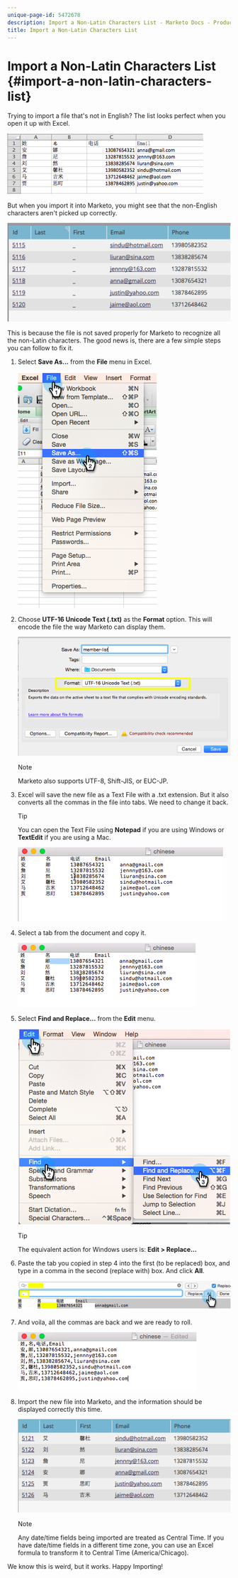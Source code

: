 ```yaml
---
unique-page-id: 5472678
description: Import a Non-Latin Characters List - Marketo Docs - Product Documentation
title: Import a Non-Latin Characters List
---
```


# Import a Non-Latin Characters List {#import-a-non-latin-characters-list}

Trying to import a file that's not in English? The list looks perfect when you open it up with Excel.

![](assets/image2015-2-10-9-3a34-3a57.png)

But when you import it into Marketo, you might see that the non-English characters aren't picked up correctly.

![](assets/image2015-2-10-9-3a35-3a49.png)

This is because the file is not saved properly for Marketo to recognize all the non-Latin characters. The good news is, there are a few simple steps you can follow to fix it.

1. Select **Save As...** from the **File** menu in Excel.

   ![](assets/image2015-2-10-9-3a46-3a44.png)

1. Choose **UTF-16 Unicode Text (.txt)** as the **Format** option. This will encode the file the way Marketo can display them.

   ![](assets/image2015-2-10-9-3a48-3a7.png)

   >[!NOTE]
   >
   >Marketo also supports UTF-8, Shift-JIS, or EUC-JP.

1. Excel will save the new file as a Text File with a .txt extension. But it also converts all the commas in the file into tabs. We need to change it back.

   >[!TIP]
   >
   >You can open the Text File using **Notepad** if you are using Windows or **TextEdit** if you are using a Mac.

   ![](assets/image2015-2-10-9-3a51-3a41.png)

1. Select a tab from the document and copy it.

   ![](assets/image2015-2-10-9-3a55-3a53.png)

1. Select **Find and Replace...** from the **Edit** menu.

   ![](assets/image2015-2-10-9-3a59-3a8.png)

   >[!TIP]
   >
   >The equivalent action for Windows users is: **Edit > Replace...**

1. Paste the tab you copied in step 4 into the first (to be replaced) box, and type in a comma in the second (replace with) box. And click **All**.

   ![](assets/image2015-2-10-10-3a8-3a53.png)

1. And voila, all the commas are back and we are ready to roll.

   ![](assets/image2015-2-10-10-3a14-3a45.png)

1. Import the new file into Marketo, and the information should be displayed correctly this time.

   ![](assets/image2015-2-10-10-3a16-3a9.png)

   >[!NOTE]
   >
   >Any date/time fields being imported are treated as Central Time. If you have date/time fields in a different time zone, you can use an Excel formula to transform it to Central Time (America/Chicago).

We know this is weird, but it works. Happy Importing! 